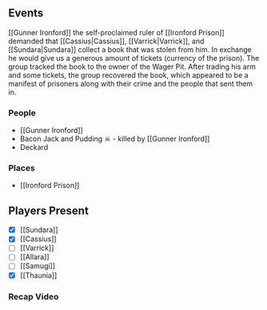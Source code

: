 ## Events
[[Gunner Ironford]] the self-proclaimed ruler of [[Ironford Prison]] demanded that [[Cassius|Cassius]], [[Varrick|Varrick]], and [[Sundara|Sundara]] collect a book that was stolen from him. In exchange he would give us a generous amount of tickets (currency of the prison). The group tracked the book to the owner of the Wager Pit. After trading his arm and some tickets, the group recovered the book, which appeared to be a manifest of prisoners along with their crime and the people that sent them in.


### People
- [[Gunner Ironford]] 
- Bacon Jack and Pudding ☠ - killed by [[Gunner Ironford]] 
- Deckard

### Places 
- [[Ironford Prison]] 

## Players Present
- [x] [[Sundara]] 
- [x] [[Cassius]] 
- [ ] [[Varrick]] 
- [ ] [[Allara]] 
- [ ] [[Samugi]] 
- [x] [[Thaunia]] 

### Recap Video
